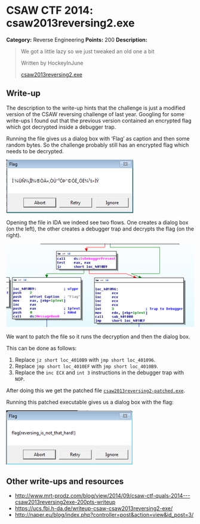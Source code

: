 # CSAW CTF 2014: csaw2013reversing2.exe

**Category:** Reverse Engineering
**Points:** 200
**Description:**

> We got a little lazy so we just tweaked an old one a bit
>
> Written by HockeyInJune
>
> [csaw2013reversing2.exe](csaw2013reversing2.exe)

## Write-up

The description to the write-up hints that the challenge is just a modified version of the CSAW reversing challenge of last year.
Googling for some write-ups I found out that the previous version contained an encrypted flag which got decrypted inside a debugger trap.

Running the file gives us a dialog box with ‘Flag’ as caption and then some random bytes. So the challenge probably still has an encrypted flag which needs to be decrypted.

![](flag-encrypted.png)

Opening the file in IDA we indeed see two flows. One creates a dialog box (on the left), the other creates a debugger trap and decrypts the flag (on the right).

![](two-flows.png)

We want to patch the file so it runs the decryption and then the dialog box.

This can be done as follows:

1. Replace `jz short loc_4010B9` with `jmp short loc_401096`.
2. Replace `jmp short loc_4010EF` with `jmp short loc_4010B9`.
3. Replace the `inc ECX` and `int 3` instructions in the debugger trap with `NOP`.

After doing this we get the patched file [`csaw2013reversing2-patched.exe`](csaw2013reversing2-patched.exe).

Running this patched executable gives us a dialog box with the flag:

![](flag-decrypted.png)

## Other write-ups and resources

* <http://www.mrt-prodz.com/blog/view/2014/09/csaw-ctf-quals-2014---csaw2013reversing2exe-200pts-writeup>
* <https://ucs.fbi.h-da.de/writeup-csaw-csaw2013reversing2-exe/>
* <http://naper.eu/blog/index.php?controller=post&action=view&id_post=3/>
